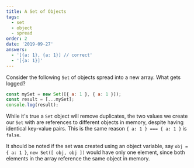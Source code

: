 ```yaml
---
title: A Set of Objects
tags:
  - set
  - object
  - spread
order: 2
date: '2019-09-27'
answers:
  - '[{a: 1}, {a: 1}] // correct'
  - '[{a: 1}]'
---
```


Consider the following `Set` of objects spread into a new array. What gets logged?

```javascript
const mySet = new Set([{ a: 1 }, { a: 1 }]);
const result = [...mySet];
console.log(result);
```

<!-- explanation -->

While it's true a `Set` object will remove duplicates, the two values we create our `Set` with are references to different objects in memory, despite having identical key-value pairs. This is the same reason `{ a: 1 } === { a: 1 }` is `false`.

It should be noted if the set was created using an object variable, say `obj = { a: 1 }`, `new Set([ obj, obj ])` would have only one element, since both elements in the array reference the same object in memory.

